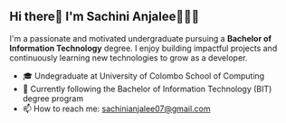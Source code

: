 ## Hi there👋 I'm Sachini Anjalee👩🏻‍💻

I'm a passionate and motivated undergraduate pursuing a **Bachelor of Information Technology** degree. I enjoy building impactful projects and continuously learning new technologies to grow as a developer.

<!--
**sachini-anjalee/sachini-anjalee** is a ✨ _special_ ✨ repository because its `README.md` (this file) appears on your GitHub profile.

Here are some ideas to get you started:!-->

- 🎓  Undegraduate at University of Colombo School of Computing
- 🌱  Currently following the Bachelor of Information Technology (BIT) degree program  
- 📫 How to reach me: sachinianjalee07@gmail.com
